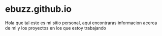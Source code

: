 ebuzz.github.io
===============
Hola que tal este es mi sitio personal, aqui encontraras informacion acerca de mi y los proyectos en los que estoy trabajando
